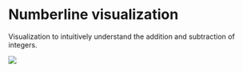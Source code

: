 # Numberline visualization

Visualization to intuitively understand the addition and subtraction of integers.

<img align="center" src="https://s2.gifyu.com/images/final3.gif">
